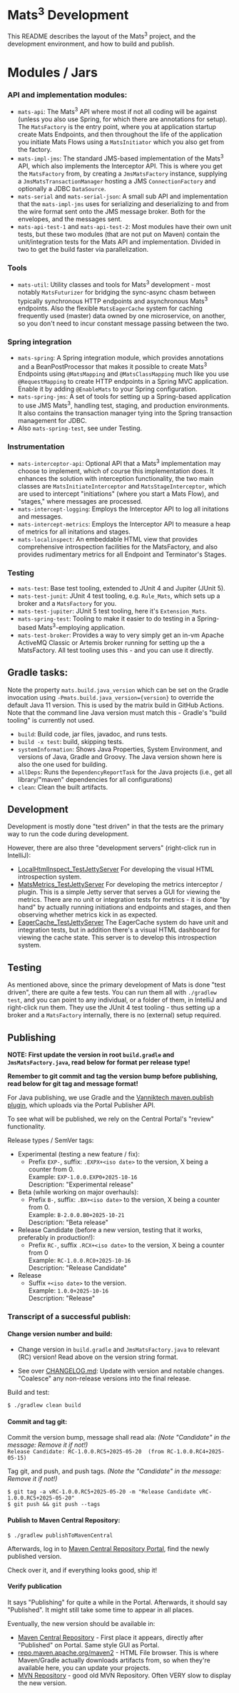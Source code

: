 # Mats<sup>3</sup> Development

This README describes the layout of the Mats<sup>3</sup> project, and the development environment, and how to build and
publish.

# Modules / Jars

### API and implementation modules:
* `mats-api`: The Mats<sup>3</sup> API where most if not all coding will be against (unless you also use Spring, for
  which there are annotations for setup). The `MatsFactory` is the entry point, where you at application startup create
  Mats Endpoints, and then throughout the life of the application you initiate Mats Flows using a `MatsInitiator` which
  you also get from the factory.
* `mats-impl-jms`: The standard JMS-based implementation of the Mats<sup>3</sup> API, which also implements the
  Interceptor API. This is where you get the `MatsFactory` from, by creating a `JmsMatsFactory` instance, supplying
  a `JmsMatsTransactionManager` hosting a JMS `ConnectionFactory` and optionally a JDBC `DataSource`.
* `mats-serial` and `mats-serial-json`: A small sub API and implementation that the `mats-impl-jms` uses for serializing
  and deserializing to and from the wire format sent onto the JMS message broker. Both for the envelopes, and the
  messages sent.
* `mats-api-test-1` and `mats-api-test-2`: Most modules have their own unit tests, but these two modules (that are not
  put on Maven) contain the unit/integration tests for the Mats API and implementation. Divided in two to get the build
  faster via parallelization.

### Tools
* `mats-util`: Utility classes and tools for Mats<sup>3</sup> development - most notably `MatsFuturizer` for bridging
  the sync-async chasm between typically synchronous HTTP endpoints and asynchronous Mats<sup>3</sup> endpoints. Also
  the flexible `MatsEagerCache` system for caching frequently used (master) data owned by one microservice, on another,
  so you don't need to incur constant message passing between the two.


### Spring integration
* `mats-spring`: A Spring integration module, which provides annotations and a BeanPostProcessor that makes it possible
  to create Mats<sup>3</sup> Endpoints using `@MatsMapping` and `@MatsClassMapping` much like you use
  `@RequestMapping` to create HTTP endpoints in a Spring MVC application. Enable it by adding `@EnableMats` to your
  Spring configuration.
* `mats-spring-jms`: A set of tools for setting up a Spring-based application to use JMS Mats<sup>3</sup>, handling
  test, staging, and production environments. It also contains the transaction manager tying into the Spring transaction
  management for JDBC.
* Also `mats-spring-test`, see under Testing.

### Instrumentation
* `mats-interceptor-api`: Optional API that a Mats<sup>3</sup> implementation may choose to implement, which of course
  this implementation does. It enhances the solution with interception functionality, the two main classes are
  `MatsInitiateInterceptor` and `MatsStageInterceptor`, which are used to intercept "initiations" (where you start a
  Mats Flow), and "stages," where messages are processed.
* `mats-intercept-logging`: Employs the Interceptor API to log all initations and messages.
* `mats-intercept-metrics`: Employs the Interceptor API to measure a heap of metrics for all initations and stages.
* `mats-localinspect`: An embeddable HTML view that provides comprehensive introspection facilities for the
  MatsFactory, and also provides rudimentary metrics for all Endpoint and Terminator's Stages.

### Testing
* `mats-test`: Base test tooling, extended to JUnit 4 and Jupiter (JUnit 5).
* `mats-test-junit`: JUnit 4 test tooling, e.g. `Rule_Mats`, which sets up a broker and a `MatsFactory` for you.
* `mats-test-jupiter`: JUnit 5 test tooling, here it's `Extension_Mats`.
* `mats-spring-test`: Tooling to make it easier to do testing in a Spring-based Mats<sup>3</sup>-employing application.
* `mats-test-broker`: Provides a way to very simply get an in-vm Apache ActiveMQ Classic or Artemis broker running for
  setting up the a MatsFactory. All test tooling uses this - and you can use it directly.

## Gradle tasks:

Note the property `mats.build.java_version` which can be set on the Gradle invocation using
`-Pmats.build.java_version={version}` to override the default Java 11 version. This is used by the matrix build in
GitHub Actions. Note that the command line Java version must match this - Gradle's "build tooling" is currently not
used.

* `build`: Build code, jar files, javadoc, and runs tests.
* `build -x test`: build, skipping tests.
* `systemInformation`: Shows Java Properties, System Environment, and versions of Java, Gradle and Groovy. The Java
  version shown here is also the one used for building.
* `allDeps`: Runs the `DependencyReportTask` for the Java projects (i.e., get all library/"maven" dependencies for all
  configurations)
* `clean`: Clean the built artifacts.

## Development

Development is mostly done "test driven" in that the tests are the primary way to run the code during development.

However, there are also three "development servers" (right-click run in IntelliJ):
* [LocalHtmlInspect_TestJettyServer](mats-localinspect/src/test/java/io/mats3/localinspect/LocalHtmlInspect_TestJettyServer.java)
  For developing the visual HTML introspection system. 
* [MatsMetrics_TestJettyServer](mats-intercept-micrometer/src/test/java/io/mats3/test/metrics/MatsMetrics_TestJettyServer.java)
  For developing the metrics interceptor / plugin. This is a simple Jetty server that serves a GUI for viewing the
  metrics. There are no unit or integration tests for metrics - it is done "by hand" by actually running initiations and
  endpoints and stages, and then observing whether metrics kick in as expected.
* [EagerCache_TestJettyServer](mats-util/src/test/java/io/mats3/util/eagercache/EagerCache_TestJettyServer.java) The
  EagerCache system do have unit and integration tests, but in addition there's a visual HTML dashboard for viewing the
  cache state. This server is to develop this introspection system.

## Testing

As mentioned above, since the primary development of Mats is done "test driven", there are quite a few tests. You can
run them all with `./gradlew test`, and you can point to any individual, or a folder of them, in IntelliJ and
right-click run them. They use the JUnit 4 test tooling - thus setting up a broker and a `MatsFactory` internally,
there is no (external) setup required.

## Publishing

**NOTE: First update the version in root `build.gradle` and `JmsMatsFactory.java`, read below for format per
release type!**

**Remember to git commit and tag the version bump before publishing, read below for git tag and message format!**

For Java publishing, we use Gradle and the
[Vanniktech maven.publish plugin](https://vanniktech.github.io/gradle-maven-publish-plugin/central/), which uploads via
the Portal Publisher API.  

To see what will be published, we rely on the Central Portal's "review" functionality.

Release types / SemVer tags:
* Experimental (testing a new feature / fix):
    * Prefix `EXP-`, suffix: `.EXPX+<iso date>` to the version, X being a counter from 0.  
      Example: `EXP-1.0.0.EXP0+2025-10-16`  
      Description: "Experimental release"
* Beta (while working on major overhauls):
    * Prefix `B-`, suffix: `.BX+<iso date>` to the version, X being a counter from 0.  
      Example: `B-2.0.0.B0+2025-10-21`  
      Description: "Beta release"
* Release Candidate (before a new version, testing that it works, preferably in production!):
    * Prefix `RC-`, suffix `.RCX+<iso date>` to the version, X being a counter from 0  
      Example: `RC-1.0.0.RC0+2025-10-16`  
      Description: "Release Candidate"
* Release
    * Suffix `+<iso date>` to the version.  
      Example: `1.0.0+2025-10-16`  
      Description: "Release"

### Transcript of a successful publish:

#### Change version number and build:

* Change version in `build.gradle` and `JmsMatsFactory.java` to relevant (RC) version! Read above on the version
  string format.

* See over [CHANGELOG.md](CHANGELOG.md): Update with version and notable changes.  
  "Coalesce" any non-release versions into the final release.

Build and test:
```bash
$ ./gradlew clean build
```

#### Commit and tag git:

Commit the version bump, message shall read ala: _(Note "Candidate" in the message: Remove it if not!)_   
`Release Candidate: RC-1.0.0.RC5+2025-05-20  (from RC-1.0.0.RC4+2025-05-15)`

Tag git, and push, and push tags. _(Note the "Candidate" in the message: Remove it if not!)_
```shell
$ git tag -a vRC-1.0.0.RC5+2025-05-20 -m "Release Candidate vRC-1.0.0.RC5+2025-05-20"
$ git push && git push --tags
```

#### Publish to Maven Central Repository:

```shell
$ ./gradlew publishToMavenCentral
```

Afterwards, log in to [Maven Central Repository Portal](https://central.sonatype.com/publishing/deployments), find the
newly published version.

Check over it, and if everything looks good, ship it!

#### Verify publication

It says "Publishing" for quite a while in the Portal. Afterwards, it should say "Published". It might still take some
time to appear in all places.

Eventually, the new version should be available in:
* [Maven Central Repository](https://central.sonatype.com/namespace/io.mats3) - First place it appears,
  directly after "Published" on Portal. Same style GUI as Portal.
* [repo.maven.apache.org/maven2](https://repo.maven.apache.org/maven2/io/mats3/) - HTML File browser. This is
  where Maven/Gradle actually downloads artifacts from, so when they're available here, you can update your projects.
* [MVN Repository](https://mvnrepository.com/artifact/io.mats3) - good old MVN Repository. Often VERY slow to display
  the new version.
